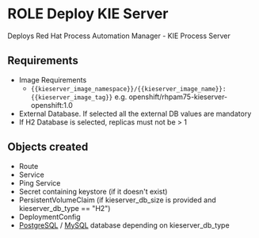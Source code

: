 # ROLE Deploy KIE Server

Deploys Red Hat Process Automation Manager - KIE Process Server

## Requirements

* Image Requirements
  * `{{kieserver_image_namespace}}/{{kieserver_image_name}}:{{kieserver_image_tag}}` e.g. openshift/rhpam75-kieserver-openshift:1.0
* External Database. If selected all the external DB values are mandatory
* If H2 Database is selected, replicas must not be > 1

## Objects created

* Route
* Service
* Ping Service
* Secret containing keystore (if it doesn't exist)
* PersistentVolumeClaim (if kieserver_db_size is provided and kieserver_db_type == "H2")
* DeploymentConfig
* [PostgreSQL](../deploy-postgresql/README.md) / [MySQL](../deploy-mysql/README.md) database depending on kieserver_db_type
